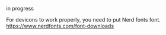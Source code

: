 in progress

For devicons to work properly, you need to put Nerd fonts font. 
https://www.nerdfonts.com/font-downloads

